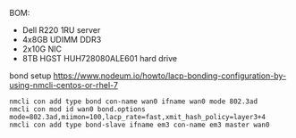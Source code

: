 

BOM:

* Dell R220 1RU server
* 4x8GB UDIMM DDR3
* 2x10G NIC
* 8TB HGST HUH728080ALE601 hard drive

bond setup
https://www.nodeum.io/howto/lacp-bonding-configuration-by-using-nmcli-centos-or-rhel-7

```
nmcli con add type bond con-name wan0 ifname wan0 mode 802.3ad
nmcli con mod id wan0 bond.options mode=802.3ad,miimon=100,lacp_rate=fast,xmit_hash_policy=layer3+4
nmcli con add type bond-slave ifname em3 con-name em3 master wan0
```
